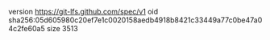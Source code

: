 version https://git-lfs.github.com/spec/v1
oid sha256:05d605980c20ef7e1c0020158aedb4918b8421c33449a77c0be47a04c2fe60a5
size 3513
